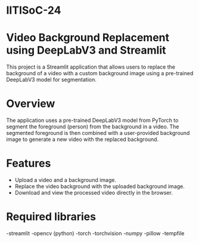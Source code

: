 # IITISoC-24

# Video Background Replacement using DeepLabV3 and Streamlit

This project is a Streamlit application that allows users to replace the background of a video with a custom background image using a pre-trained DeepLabV3 model for segmentation.

# Overview

The application uses a pre-trained DeepLabV3 model from PyTorch to segment the foreground (person) from the background in a video. The segmented foreground is then combined with a user-provided background image to generate a new video with the replaced background.

# Features

- Upload a video and a background image.
- Replace the video background with the uploaded background image.
- Download and view the processed video directly in the browser.

# Required libraries
-streamlit
-opencv (python)
-torch
-torchvision
-numpy
-pillow
-tempfile
